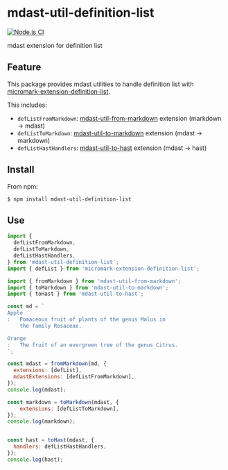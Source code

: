 # mdast-util-definition-list

[![Node.js CI](https://github.com/wataru-chocola/mdast-util-definition-list/actions/workflows/node.js.yml/badge.svg)](https://github.com/wataru-chocola/mdast-util-definition-list/actions/workflows/node.js.yml)

mdast extension for definition list

## Feature

This package provides mdast utilities to handle definition list with [micromark-extension-definition-list].

This includes:

* `defListFromMarkdown`: [mdast-util-from-markdown] extension (markdown -> mdast)
* `defListToMarkdown`: [mdast-util-to-markdown] extension (mdast -> markdown)
* `defListHastHandlers`: [mdast-util-to-hast] extension (mdast -> hast)

[micromark-extension-definition-list]: https://github.com/wataru-chocola/micromark-extension-definition-list
[mdast-util-from-markdown]: https://github.com/syntax-tree/mdast-util-from-markdown
[mdast-util-to-markdown]: https://github.com/syntax-tree/mdast-util-to-markdown
[mdast-util-to-hast]: https://github.com/syntax-tree/mdast-util-to-hast

## Install

From npm:

```console
$ npm install mdast-util-definition-list
```

## Use

```javascript
import {
  defListFromMarkdown,
  defListToMarkdown,
  defListHastHandlers,
} from 'mdast-util-definition-list';
import { defList } from 'micromark-extension-definition-list';

import { fromMarkdown } from 'mdast-util-from-markdown';
import { toMarkdown } from 'mdast-util-to-markdown';
import { toHast } from 'mdast-util-to-hast';

const md = `
Apple
:   Pomaceous fruit of plants of the genus Malus in
    the family Rosaceae.

Orange
:   The fruit of an evergreen tree of the genus Citrus.
`;

const mdast = fromMarkdown(md, {
  extensions: [defList],
  mdastExtensions: [defListFromMarkdown],
});
console.log(mdast);

const markdown = toMarkdown(mdast, {
    extensions: [defListToMarkdown],
});
console.log(markdown);


const hast = toHast(mdast, {
  handlers: defListHastHandlers,
});
console.log(hast);
``` 
